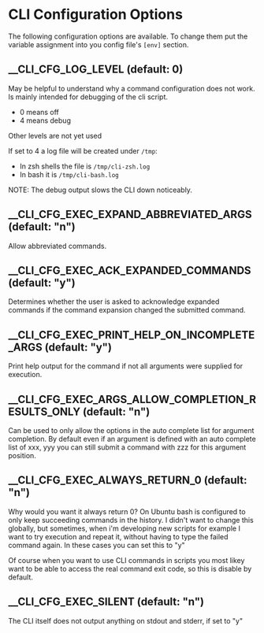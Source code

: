 # CLI Configuration Options

The following configuration options are available.
To change them put the variable assignment into you config file's `[env]` section.



## __CLI_CFG_LOG_LEVEL (default: 0)

May be helpful to understand why a command configuration does not work.
Is mainly intended for debugging of the cli script.

- 0 means off
- 4 means debug

Other levels are not yet used

If set to 4 a log file will be created under `/tmp`:

  - In zsh shells the file is `/tmp/cli-zsh.log`
  - In bash it is `/tmp/cli-bash.log`

NOTE: The debug output slows the CLI down noticeably.


## __CLI_CFG_EXEC_EXPAND_ABBREVIATED_ARGS (default: "n")

Allow abbreviated commands. 


## __CLI_CFG_EXEC_ACK_EXPANDED_COMMANDS (default: "y")

Determines whether the user is asked to acknowledge expanded commands if
the command expansion changed the submitted command.


## __CLI_CFG_EXEC_PRINT_HELP_ON_INCOMPLETE_ARGS (default: "y")

Print help output for the command if not all arguments were supplied for execution.


## __CLI_CFG_EXEC_ARGS_ALLOW_COMPLETION_RESULTS_ONLY (default: "n")

Can be used to only allow the options in the auto complete list for argument completion.
By default even if an argument is defined with an auto complete list of xxx, yyy
you can still submit a command with zzz for this argument position.


## __CLI_CFG_EXEC_ALWAYS_RETURN_0 (default: "n")

Why would you want it always return 0? On Ubuntu bash is configured to only
keep succeeding commands in the history. I didn't want to change this globally,
but sometimes, when i'm developing new scripts for example I want to try execution
and repeat it, without having to type the failed command again. 
In these cases you can set this to "y"

Of course when you want to use CLI commands in scripts you most likey want to
be able to access the real command exit code, so this is disable by default.


## __CLI_CFG_EXEC_SILENT (default: "n")

The CLI itself does not output anything on stdout and stderr, if set to "y"
